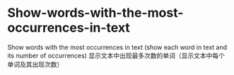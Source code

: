 # Show-words-with-the-most-occurrences-in-text
Show words with the most occurrences in text (show each word in text and its number of occurrences)
显示文本中出现最多次数的单词（显示文本中每个单词及其出现次数）
